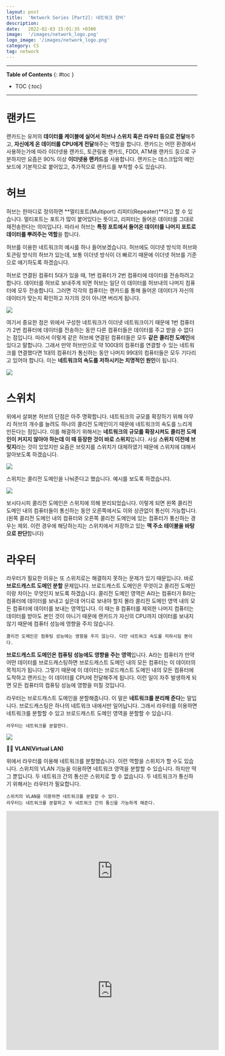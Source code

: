 ```yaml
---
layout: post
title:  'Network Series [Part2]: 네트워크 장비'
description: 
date:   2022-02-03 15:01:35 +0300
image:  '/images/network_logo.png'
logo_image: '/images/network_logo.png'
category: CS
tag: network
---
```


---
**Table of Contents**
{: #toc }
*  TOC
{:toc}

---

# 랜카드
랜카드는 유저의 **데이터를 케이블에 실어서 허브나 스위치 혹은 라우터 등으로 전달**해주고, **자신에게 온 데이터를 CPU에게 전달**해주는 역할을 합니다. 랜카드는 어떤 환경에서 사용하는가에 따라 이더넷용 랜카드, 토큰링용 랜카드, FDDI, ATM용 랜카드 등으로 구분하지만 요즘은 90% 이상 **이더넷용 랜카드**를 사용합니다. 랜카드는 데스크탑의 메인보드에 기본적으로 붙어있고, 추가적으로 랜카드를 부착할 수도 있습니다. 

# 허브
허브는 한마디로 정의하면 **멀티포트(Multiport) 리피터(Repeater)**라고 할 수 있습니다. 멀티포트는 포트가 많이 붙어있다는 뜻이고, 리피터는 들어온 데이터를 그대로 재전송한다는 의미입니다. 따라서 허브는 **특정 포트에서 들어온 데이터를 나머지 포트로 데이터를 뿌려주는 역할**을 합니다.  

허브를 이용한 네트워크의 예시를 하나 들어보겠습니다. 허브에도 이더넷 방식의 허브와 토큰링 방식의 허브가 있는데, 보통 이더넷 방식이 더 빠르기 때문에 이더넷 허브를 기준으로 얘기하도록 하겠습니다.  

허브로 연결된 컴퓨터 5대가 있을 때, 1번 컴퓨터가 2번 컴퓨터에 데이터를 전송하려고 합니다. 데이터를 허브로 보내주게 되면 허브는 일단 이 데이터를 허브내의 나머지 컴퓨터에 모두 전송합니다. 그러면 각각의 컴퓨터는 랜카드를 통해 들어온 데이터가 자신의 데이터가 맞는지 확인하고 자기의 것이 아니면 버리게 됩니다.  

![](/images/net_7.png)  

여기서 중요한 점은 위에서 구성한 네트워크가 이더넷 네트워크이기 때문에 1번 컴퓨터가 2번 컴퓨터에 데이터를 전송하는 동안 다른 컴퓨터들은 데이터를 주고 받을 수 없다는 점입니다. 따라서 이렇게 같은 허브에 연결된 컴퓨터들은 모두 **같은 콜리전 도메인**에 있다고 말합니다. 그래서 만약 허브만으로 약 100대의 컴퓨터를 연결할 수 있는 네트워크를 연결했다면 1대의 컴퓨터가 통신하는 동안 나머지 99대의 컴퓨터들은 모두 기다리고 있어야 합니다. 이는 **네트워크의 속도를 저하시키는 치명적인 원인**이 됩니다.  

![](/images/net_8.png)  

# 스위치
위에서 살펴본 허브의 단점은 아주 명확합니다. 네트워크의 규모를 확장하기 위해 아무리 허브의 개수를 늘려도 하나의 콜리전 도메인이기 때문에 네트워크의 속도를 느리게 만든다는 점입니다. 이를 해결하기 위해서는 **네트워크의 규모를 확장시켜도 콜리전 도메인이 커지지 않아야 하는데 이 때 등장한 것이 바로 스위치**입니다. 사실 **스위치 이전에 브릿지**라는 것이 있었지만 요즘은 브릿지를 스위치가 대체하였기 때문에 스위치에 대해서 알아보도록 하겠습니다.  

![](/images/net_9.png)  

스위치는 콜리전 도메인을 나눠준다고 했습니다. 예시를 보도록 하겠습니다. 

![](/images/net_10.png)  

보시다시피 콜리전 도메인은 스위치에 의해 분리되었습니다. 이렇게 되면 왼쪽 콜리전 도메인 내의 컴퓨터들이 통신하는 동안 오른쪽에서도 이와 상관없이 통신이 가능합니다. (왼쪽 콜리전 도메인 내의 컴퓨터와 오른쪽 콜리전 도메인에 있는 컴퓨터가 통신하는 경우는 제외. 이런 경우에 해당하는지는 스위치에서 저장하고 있는 **맥 주소 테이블을 바탕으로 판단**합니다)  



# 라우터

라우터가 필요한 이유는 또 스위치로는 해결하지 못하는 문제가 있기 때문입니다. 바로 **브로드캐스트 도메인 분할** 문제입니다. 브로드캐스트 도메인은 무엇이고 콜리전 도메인이랑 차이는 무엇인지 보도록 하겠습니다. 콜리전 도메인 영역은 A라는 컴퓨터가 B라는 컴퓨터에 데이터를 보내고 싶은데 어디로 보내야 할지 몰라 콜리전 도메인 영역 내의 모든 컴퓨터에 데이터를 보내는 영역입니다. 이 때는 B 컴퓨터를 제외한 나머지 컴퓨터는 데이터를 받아도 본인 것이 아니기 때문에 랜카드가 자신의 CPU까지 데이터를 보내지 않기 때문에 컴퓨터 성능에 영향을 주지 않습니다.  

```
콜리전 도메인은 컴퓨팅 성능에는 영향을 주지 않는다. 다만 네트워크 속도를 저하시킬 뿐이다. 
```

**브로드캐스트 도메인은 컴퓨팅 성능에도 영향을 주는 영역**입니다. A라는 컴퓨터가 만약 어떤 데이터를 브로드캐스팅하면 브로드캐스트 도메인 내의 모든 컴퓨터는 이 데이터의 목적지가 됩니다. 그렇기 때문에 이 데이터는 브로드캐스트 도메인 내의 모든 컴퓨터에 도착하고 랜카드는 이 데이터를 CPU에 전달해주게 됩니다. 이런 일이 자주 발생하게 되면 모든 컴퓨터의 컴퓨팅 성능에 영향을 미칠 것입니다.  

라우터는 브로드캐스트 도메인을 분할해줍니다. 이 말은 **네트워크를 분리해 준다**는 말입니다. 브로드캐스팅은 하나의 네트워크 내에서만 일어납니다. 그래서 라우터를 이용하면 네트워크를 분할할 수 있고 브로드캐스트 도메인 영역을 분할할 수 있습니다.  

```
라우터는 네트워크를 분할한다.  
```

![](/images/net_11.png)  

🦊🐱 **VLAN(Virtual LAN)**  

위에서 라우터를 이용해 네트워크를 분할했습니다. 이런 역할을 스위치가 할 수도 있습니다. 스위치의 VLAN 기능을 이용하면 네트워크 영역을 분할할 수 있습니다. 하지만 딱 그 뿐입니다. 두 네트워크 간의 통신은 스위치로 할 수 없습니다. 두 네트워크가 통신하기 위해서는 라우터가 필요합니다.  

```
스위치의 VLAN을 이용하면 네트워크를 분할할 수 있다.
라우터는 네트워크를 분할하고 두 네트워크 간의 통신을 가능하게 해준다.
```

<iframe width="560" height="315" src="https://www.youtube.com/embed/bj-Yfakjllc" title="YouTube video player" frameborder="0" allow="accelerometer; autoplay; clipboard-write; encrypted-media; gyroscope; picture-in-picture" allowfullscreen></iframe>  

<iframe width="560" height="315" src="https://www.youtube.com/embed/H7-NR3Q3BeI" title="YouTube video player" frameborder="0" allow="accelerometer; autoplay; clipboard-write; encrypted-media; gyroscope; picture-in-picture" allowfullscreen></iframe>